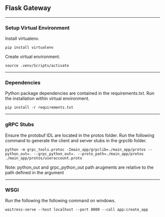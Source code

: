 ## Flask Gateway
---
### Setup Virtual Environment
Install virtualenv.
```
pip install virtualenv
```

Create virtual environment.
```
source .venv/Scripts/activate
```
---
### Dependencies
Python package dependencies are contained in the requirements.txt. Run the installation within virtual environment.
```
pip install -r requirements.txt
```
---
### gRPC Stubs
Ensure the protobuf IDL are located in the protos folder. Run the following command to generate the client and server stubs in the grpclib folder.
```
python -m grpc_tools.protoc -Imain_app/grpclib=./main_app/protos --python_out=. --grpc_python_out=. --proto_path=./main_app/protos ./main_app/protos/useraccount.proto
```
Note:
python_out and grpc_python_out path arugments are relative to the path defined in the argument

---
### WSGI
Run the following the following command on windows.
```
waitress-serve --host localhost --port 8000 --call app:create_app
```